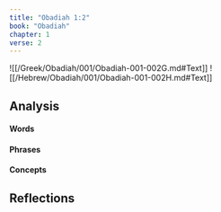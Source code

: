 ```yaml
---
title: "Obadiah 1:2"
book: "Obadiah"
chapter: 1
verse: 2
---
```

![[/Greek/Obadiah/001/Obadiah-001-002G.md#Text]]
![[/Hebrew/Obadiah/001/Obadiah-001-002H.md#Text]]

## Analysis

#### Words

#### Phrases

#### Concepts

## Reflections
